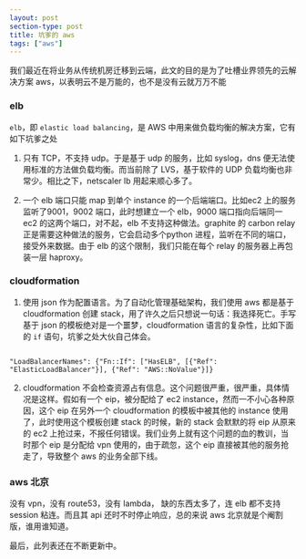 ```yaml
---
layout: post
section-type: post
title: 坑爹的 aws
tags: ["aws"]
---
```


我们最近在将业务从传统机房迁移到云端，此文的目的是为了吐槽业界领先的云解决方案
aws，以表明云不是万能的，也不是没有云就万万不能


###  elb

`elb`，即 `elastic load balancing`，是 AWS 中用来做负载均衡的解决方案，它有如下坑爹之处

1) 只有 TCP，不支持 udp。于是基于 udp 的服务，比如 syslog，dns 便无法使用标准的方法做负载均衡。而当前除了 LVS，基于软件的 UDP 负载均衡也非常少。相比之下，netscaler lb 用起来顺心多了。

2) 一个 elb 端口只能 map 到单个 instance 的一个后端端口。比如ec2 上的服务监听了9001，9002 端口，此时想建立一个 elb，9000 端口指向后端同一 ec2 的这两个端口，对不起，elb 不支持这种做法。graphite 的 carbon relay 正是需要这种做法的服务，它会启动多个python 进程，监听在不同的端口，接受外来数据。由于 elb 的这个限制，我们只能在每个 relay 的服务器上再包装一层 haproxy。

### cloudformation

1) 使用 json 作为配置语言。为了自动化管理基础架构，我们使用 aws 都是基于 cloudformation 创建 stack，用了许久之后只想说一句话：我选择死亡。手写基于 json 的模板绝对是一个噩梦，cloudformation 语言的复杂性，比如下面的 `if` 语句，坑爹之处大伙自己体会。

<pre><code data-trim class="json">
"LoadBalancerNames": {"Fn::If": ["HasELB", [{"Ref": "ElasticLoadBalancer"}], {"Ref": "AWS::NoValue"}]}
</code></pre>

2) cloudformation 不会检查资源占有信息。这个问题很严重，很严重，具体情况是这样。假如有一个 eip，被分配给了 ec2 instance，然而一不小心各种原因，这个 eip 在另外一个 cloudformation 的模板中被其他的 instance 使用了，此时使用这个模板创建 stack 的时候，新的 stack 会默默的将 eip 从原来的 ec2 上抢过来，不报任何错误。我们业务上就有这个问题的血的教训，当时那个 eip 是分配给 vpn 使用的，由于疏忽，这个 eip 直接被其他的服务抢走了，导致整个 aws 的业务全部下线。

### aws 北京

没有 vpn，没有 route53，没有 lambda， 缺的东西太多了，连 elb 都不支持 session 粘连。而且其 api 还时不时停止响应，总的来说 aws 北京就是个阉割版，谁用谁知道。



最后，此列表还在不断更新中。

